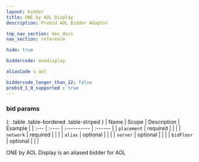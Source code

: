 ```yaml
---
layout: bidder
title: ONE by AOL Display
description: Prebid AOL Bidder Adaptor 

top_nav_section: dev_docs
nav_section: reference

hide: true

biddercode: onedisplay

aliasCode : aol

biddercode_longer_than_12: false
prebid_1_0_supported : true
---
```




### bid params

{: .table .table-bordered .table-striped }
| Name | Scope | Description | Example |
| :--- | :---- | :---------- | :------ |
| `placement` | required | | |
| `network` | required | | |
| `alias` | optional | | |
| `server` | optional | | |
| `bidFloor` | optional | | |

ONE by AOL Display is an aliased bidder for AOL
